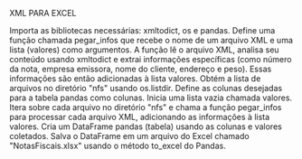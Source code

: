 
XML PARA EXCEL


Importa as bibliotecas necessárias: xmltodict, os e pandas.
Define uma função chamada pegar_infos que recebe o nome de um arquivo XML e uma lista (valores) como argumentos. A função lê o arquivo XML, analisa seu conteúdo usando xmltodict e extrai informações específicas (como número da nota, empresa emissora, nome do cliente, endereço e peso). Essas informações são então adicionadas à lista valores.
Obtém a lista de arquivos no diretório "nfs" usando os.listdir.
Define as colunas desejadas para a tabela pandas como colunas.
Inicia uma lista vazia chamada valores.
Itera sobre cada arquivo no diretório "nfs" e chama a função pegar_infos para processar cada arquivo XML, adicionando as informações à lista valores.
Cria um DataFrame pandas (tabela) usando as colunas e valores coletados.
Salva o DataFrame em um arquivo do Excel chamado "NotasFiscais.xlsx" usando o método to_excel do Pandas.
